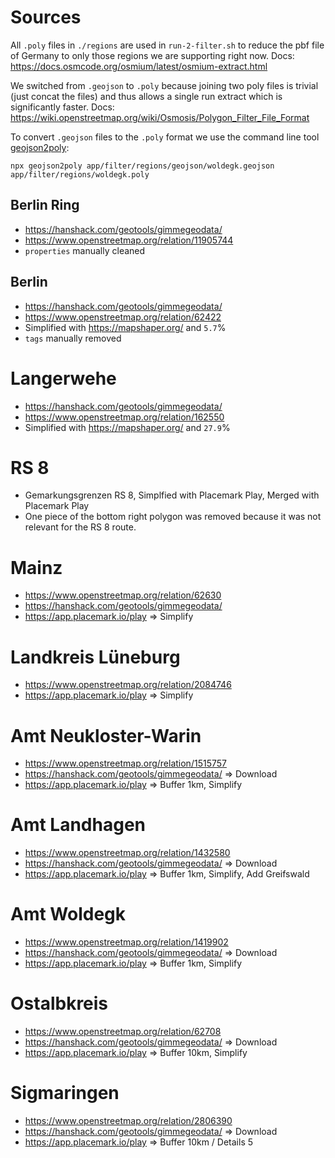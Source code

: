 # Sources

All `.poly` files in `./regions` are used in `run-2-filter.sh` to reduce the pbf file of Germany to only those regions we are supporting right now.
Docs: https://docs.osmcode.org/osmium/latest/osmium-extract.html

We switched from `.geojson` to `.poly` because joining two poly files is trivial (just concat the files) and thus allows a single run extract which is significantly faster.
Docs: https://wiki.openstreetmap.org/wiki/Osmosis/Polygon_Filter_File_Format

To convert `.geojson` files to the `.poly` format we use the command line tool [geojson2poly](https://www.npmjs.com/package/geojson2poly):

```
npx geojson2poly app/filter/regions/geojson/woldegk.geojson app/filter/regions/woldegk.poly
```

## Berlin Ring

- https://hanshack.com/geotools/gimmegeodata/
- https://www.openstreetmap.org/relation/11905744
- `properties` manually cleaned

## Berlin

- https://hanshack.com/geotools/gimmegeodata/
- https://www.openstreetmap.org/relation/62422
- Simplified with https://mapshaper.org/ and `5.7`%
- `tags` manually removed

# Langerwehe

- https://hanshack.com/geotools/gimmegeodata/
- https://www.openstreetmap.org/relation/162550
- Simplified with https://mapshaper.org/ and `27.9`%

# RS 8

- Gemarkungsgrenzen RS 8, Simplfied with Placemark Play, Merged with Placemark Play
- One piece of the bottom right polygon was removed because it was not relevant for the RS 8 route.

# Mainz

- https://www.openstreetmap.org/relation/62630
- https://hanshack.com/geotools/gimmegeodata/
- https://app.placemark.io/play => Simplify

# Landkreis Lüneburg

- https://www.openstreetmap.org/relation/2084746
- https://app.placemark.io/play => Simplify

# Amt Neukloster-Warin

- https://www.openstreetmap.org/relation/1515757
- https://hanshack.com/geotools/gimmegeodata/ => Download
- https://app.placemark.io/play => Buffer 1km, Simplify

# Amt Landhagen

- https://www.openstreetmap.org/relation/1432580
- https://hanshack.com/geotools/gimmegeodata/ => Download
- https://app.placemark.io/play => Buffer 1km, Simplify, Add Greifswald

# Amt Woldegk

- https://www.openstreetmap.org/relation/1419902
- https://hanshack.com/geotools/gimmegeodata/ => Download
- https://app.placemark.io/play => Buffer 1km, Simplify

# Ostalbkreis

- https://www.openstreetmap.org/relation/62708
- https://hanshack.com/geotools/gimmegeodata/ => Download
- https://app.placemark.io/play => Buffer 10km, Simplify

# Sigmaringen

- https://www.openstreetmap.org/relation/2806390
- https://hanshack.com/geotools/gimmegeodata/ => Download
- https://app.placemark.io/play => Buffer 10km / Details 5
